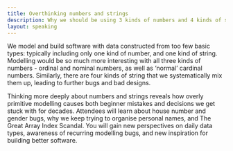 ```yaml
---
title: Overthinking numbers and strings
description: Why we should be using 3 kinds of numbers and 4 kinds of strings
layout: speaking
---
```


We model and build software with data constructed from too few basic types: typically including only one kind of number, and one kind of string. Modelling would be so much more interesting with all three kinds of numbers - ordinal and nominal numbers, as well as ‘normal’ cardinal numbers. Similarly, there are four kinds of string that we systematically mix them up, leading to further bugs and bad designs.

Thinking more deeply about numbers and strings reveals how overly primitive modelling causes both beginner mistakes and decisions we get stuck with for decades. Attendees will learn about house number and gender bugs, why we keep trying to organise personal names, and The Great Array Index Scandal. You will gain new perspectives on daily data types, awareness of recurring modelling bugs, and new inspiration for building better software.
